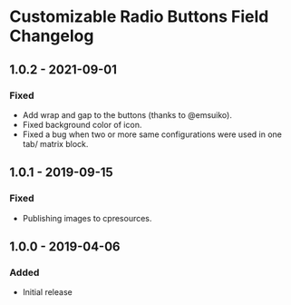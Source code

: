 # Customizable Radio Buttons Field Changelog

## 1.0.2 - 2021-09-01

### Fixed
- Add wrap and gap to the buttons (thanks to @emsuiko).
- Fixed background color of icon.
- Fixed a bug when two or more same configurations were used in one tab/ matrix block. 

## 1.0.1 - 2019-09-15

### Fixed
- Publishing images to cpresources.

## 1.0.0 - 2019-04-06

### Added
- Initial release
